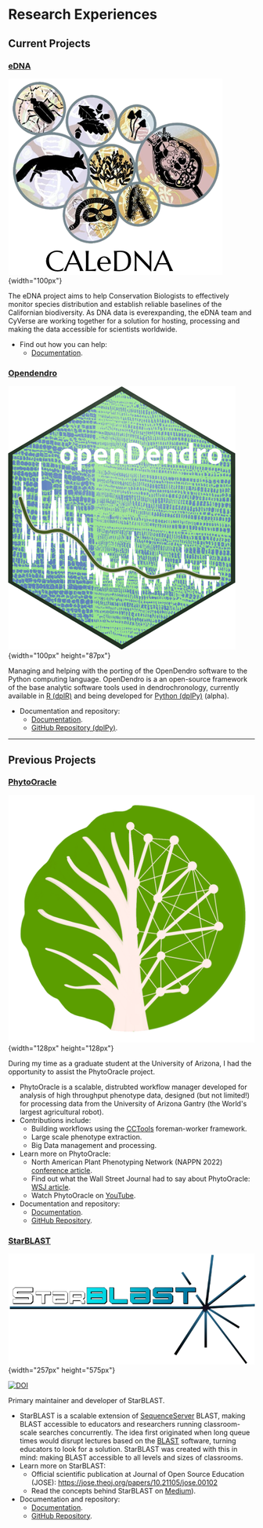 # Research Experiences

## Current Projects

### [eDNA](https://ucedna.com/our-mission)

![eDNA](./assets/edna.png){width="100px"}

The eDNA project aims to help Conservation Biologists to effectively monitor species distribution and establish reliable baselines of the Californian biodiversity. As DNA data is everexpanding, the eDNA team and CyVerse are working together for a solution for hosting, processing and making the data accessible for scientists worldwide.

- Find out how you can help:
    - [Documentation](https://ucedna.com/our-mission).

### [Opendendro](https://opendendro.org/)

![OD](./assets/openDendro.png){width="100px" height="87px"}

Managing and helping with the porting of the OpenDendro software to the Python computing language.
OpenDendro is a an open-source framework of the base analytic software tools used in dendrochronology, currently available in [R (dplR)](https://opendendro.org/r/) and being developed for [Python (dplPy)](https://opendendro.org/python/) (alpha).

- Documentation and repository:
    - [Documentation](https://opendendro.org/).
    - [GitHub Repository (dplPy)](https://github.com/OpenDendro/dplPy).

---

## Previous Projects

### [PhytoOracle](https://github.com/phytooracle)

![PO](./assets/PhytoOracle_logo.png){width="128px" height="128px"}

During my time as a graduate student at the University of Arizona, I had the opportunity to assist the PhytoOracle project.

- PhytoOracle is a scalable, distrubted workflow manager developed for analysis of high throughput phenotype data, designed (but not limited!) for processing data from the University of Arizona Gantry (the World's largest agricultural robot). 
- Contributions include: 
    - Building workflows using the [CCTools](https://ccl.cse.nd.edu/software/downloadfiles.php) foreman-worker framework.
    - Large scale phenotype extraction.
    - Big Data management and processing.
- Learn more on PhytoOracle:
    - North American Plant Phenotyping Network (NAPPN 2022) [conference article](https://www.essoar.org/doi/10.1002/essoar.10508789.1). 
    - Find out what the Wall Street Journal had to say about PhytoOracle: [WSJ article](https://www.wsj.com/articles/how-a-30-ton-robot-could-help-crops-withstand-climate-change-11597237276).
    - Watch PhytoOracle on [YouTube](https://www.youtube.com/watch?v=da2gKRdMeXY).
- Documentation and repository:
    - [Documentation](https://phytooracle.readthedocs.io/en/latest/).
    - [GitHub Repository](https://github.com/phytooracle).

### [StarBLAST](https://github.com/LyonsLab/StarBLAST) 

![SB](./assets/Starblast_logo.png){width="257px" height="575px"}

[![DOI](https://jose.theoj.org/papers/10.21105/jose.00102/status.svg)](https://doi.org/10.21105/jose.00102)

Primary maintainer and developer of StarBLAST.

- StarBLAST is a scalable extension of [SequenceServer](http://sequenceserver.com/) BLAST, making BLAST accessible to educators and researchers running classroom-scale searches concurrently. The idea first originated when long queue times would disrupt lectures based on the [BLAST](https://blast.ncbi.nlm.nih.gov/Blast.cgi) software, turning educators to look for a solution. StarBLAST was created with this in mind: making BLAST accessible to all levels and sizes of classrooms.
- Learn more on StarBLAST:
    - Official scientific publication at Journal of Open Source Education (JOSE): https://jose.theoj.org/papers/10.21105/jose.00102
    - Read the concepts behind StarBLAST on [Medium](https://medium.com/@samanthalrobbins/starblast-cafd04f7916a)).
- Documentation and repository:
    - [Documentation](https://starblast.readthedocs.io/en/latest/).
    - [GitHub Repository](https://github.com/LyonsLab/StarBLAST).
